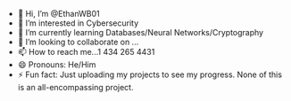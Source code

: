 - 👋 Hi, I’m @EthanWB01
- 👀 I’m interested in Cybersecurity
- 🌱 I’m currently learning Databases/Neural Networks/Cryptography
- 💞️ I’m looking to collaborate on ...
- 📫 How to reach me...1 434 265 4431
- 😄 Pronouns: He/Him
- ⚡ Fun fact: Just uploading my projects to see my progress. None of this is an all-encompassing project.

<!---
EthanWB01/EthanWB01 is a ✨ special ✨ repository because its `README.md` (this file) appears on your GitHub profile.
You can click the Preview link to take a look at your changes.
--->
